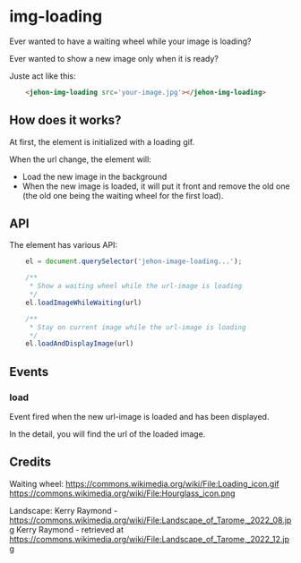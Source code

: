 # img-loading

Ever wanted to have a waiting wheel while your image is loading?

Ever wanted to show a new image only when it is ready?

Juste act like this:

```html
    <jehon-img-loading src='your-image.jpg'></jehon-img-loading>
```

## How does it works?

At first, the element is initialized with a loading gif.

When the url change, the element will:
- Load the new image in the background
- When the new image is loaded, it will put it front and remove the old one (the old one being the waiting wheel for the first load).

## API 

The element has various API:

```js
    el = document.querySelector('jehon-image-loading...');

    /**
     * Show a waiting wheel while the url-image is loading
     */
    el.loadImageWhileWaiting(url)

    /**
     * Stay on current image while the url-image is loading
     */
    el.loadAndDisplayImage(url)
```

## Events

### load

Event fired when the new url-image is loaded and has been displayed.

In the detail, you will find the url of the loaded image.

## Credits

Waiting wheel: 
https://commons.wikimedia.org/wiki/File:Loading_icon.gif
https://commons.wikimedia.org/wiki/File:Hourglass_icon.png

Landscape:
Kerry Raymond - https://commons.wikimedia.org/wiki/File:Landscape_of_Tarome,_2022_08.jpg
Kerry Raymond - retrieved at https://commons.wikimedia.org/wiki/File:Landscape_of_Tarome,_2022_12.jpg

